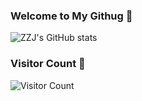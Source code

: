 ### Welcome to My Githug 👋

![ZZJ's GitHub stats](https://github-readme-stats.vercel.app/api?username=RS2002&show_icons=true&theme=radical)

### Visitor Count 🔭
![Visitor Count](https://profile-counter.glitch.me/RS2002/count.svg)
<!--
**RS2002/RS2002** is a ✨ _special_ ✨ repository because its `README.md` (this file) appears on your GitHub profile.

Here are some ideas to get you started:

- 🔭 I’m currently working on ...
- 🌱 I’m currently learning ...
- 👯 I’m looking to collaborate on ...
- 🤔 I’m looking for help with ...
- 💬 Ask me about ...
- 📫 How to reach me: ...
- 😄 Pronouns: ...
- ⚡ Fun fact: ...
-->
